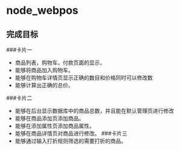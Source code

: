 # node_webpos



## 完成目标
###卡片一
- 商品列表，购物车，付款页面的显示，
- 能够将商品加入购物车。
- 能够在购物车详情页显示正确的数目和价格同时可以修改数
- 能够计算出正确的总价。

###卡片二
 - 能够在后台显示数据库中的商品总数，并且能在默认管理页进行修改
 - 能够在商品添加页添加商品。
 - 能够在添加属性页添加商品属性。
 - 能够在商品详情页对商品进行修改。
###卡片三
 - 能够通过输入打折规则筛选的需要打折的商品。
